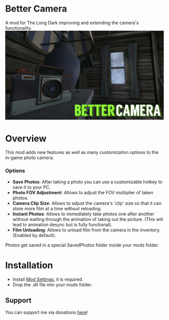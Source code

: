 # Better Camera
A mod for The Long Dark improving and extending the camera's functionality.
![Screenshot](https://raw.githubusercontent.com/DemonBunnyBon/ModListJson/refs/heads/main/THUMB_BC.jpg)

# Overview
This mod adds new features as well as many customization options to the in-game photo camera.

### Options
+ **Save Photos**: After taking a photo you can use a customizable hotkey to save it to your PC.
+ **Photo FOV Adjustment**: Allows to adjust the FOV multiplier of taken photos.
+ **Camera Clip Size**: Allows to adjust the camera's 'clip' size so that it can store more film at a time without reloading.
+ **Instant Photos**: Allows to immediately take photos one after another without waiting through the animation of taking out the picture. (This will lead to animation desync but is fully functional).
+ **Film Unloading**: Allows to unload film from the camera in the inventory. (Enabled by default).

Photos get saved in a special SavedPhotos folder inside your mods folder.

# Installation

- Install [Mod Settings](https://github.com/DigitalzombieTLD/ModSettings/releases/), it is required.
- Drop the .dll file into your mods folder.

## Support
You can support me via donations [here](https://ko-fi.com/marcythejinx)!
